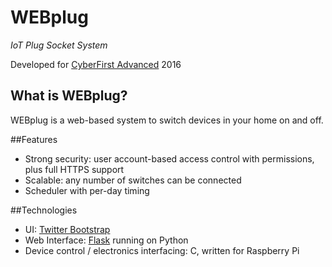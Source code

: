 # WEBplug
*IoT Plug Socket System*

Developed for [CyberFirst Advanced](https://www.ncsc.gov.uk/articles/cyberfirst-advanced) 2016 

## What is WEBplug?
WEBplug is a web-based system to switch devices in your home on and off.

##Features
* Strong security: user account-based access control with permissions, plus full HTTPS support
* Scalable: any number of switches can be connected
* Scheduler with per-day timing

##Technologies
* UI: [Twitter Bootstrap](getbootstrap.com)
* Web Interface: [Flask](flask.pocoo.org) running on Python
* Device control / electronics interfacing: C, written for Raspberry Pi
